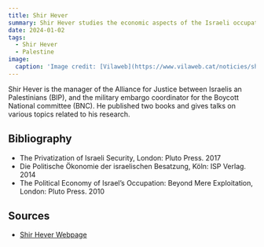 ```yaml
---
title: Shir Hever
summary: Shir Hever studies the economic aspects of the Israeli occupation of the Palestinian territory.
date: 2024-01-02
tags:
  - Shir Hever
  - Palestine
image:
  caption: 'Image credit: [Vilaweb](https://www.vilaweb.cat/noticies/shir-hever-bds-israel-pegasus-espiar-conflicte-gaza/)'
---
```


Shir Hever is the manager of the Alliance for Justice between Israelis an Palestinians (BIP), and the military embargo coordinator for the Boycott National committee (BNC). He published two books and gives talks on various topics related to his research.



## Bibliography

- The Privatization of Israeli Security, London: Pluto Press. 2017
- Die Politische Ökonomie der israelischen Besatzung, Köln: ISP Verlag. 2014
- The Political Economy of Israel’s Occupation: Beyond Mere Exploitation, London: Pluto Press. 2010


## Sources

- [Shir Hever Webpage](https://www.shirhever.com)